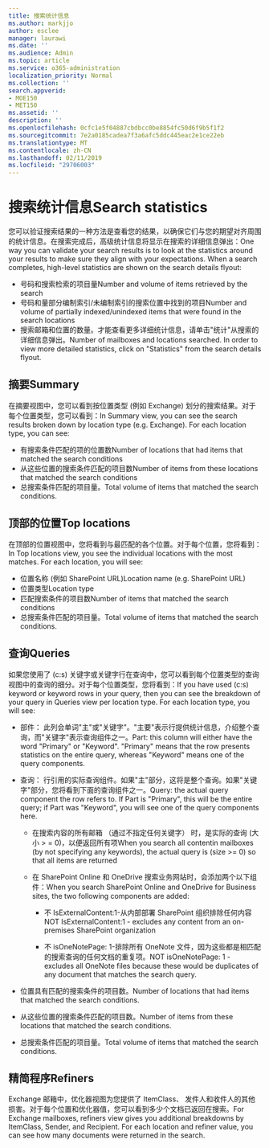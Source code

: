 ```yaml
---
title: 搜索统计信息
ms.author: markjjo
author: esclee
manager: laurawi
ms.date: ''
ms.audience: Admin
ms.topic: article
ms.service: o365-administration
localization_priority: Normal
ms.collection: ''
search.appverid:
- MOE150
- MET150
ms.assetid: ''
description: ''
ms.openlocfilehash: 0cfc1e5f04887cbdbcc0be8854fc50d6f9b5f1f2
ms.sourcegitcommit: 7e2a0185cadea7f3a6afc5ddc445eac2e1ce22eb
ms.translationtype: MT
ms.contentlocale: zh-CN
ms.lasthandoff: 02/11/2019
ms.locfileid: "29706003"
---
```

# <a name="search-statistics"></a><span data-ttu-id="02def-102">搜索统计信息</span><span class="sxs-lookup"><span data-stu-id="02def-102">Search statistics</span></span>

<span data-ttu-id="02def-p101">您可以验证搜索结果的一种方法是查看您的结果，以确保它们与您的期望对齐周围的统计信息。在搜索完成后，高级统计信息将显示在搜索的详细信息弹出：</span><span class="sxs-lookup"><span data-stu-id="02def-p101">One way you can validate your search results is to look at the statistics around your results to make sure they align with your expectations. When a search completes, high-level statistics are shown on the search details flyout:</span></span>
- <span data-ttu-id="02def-105">号码和搜索检索的项目量</span><span class="sxs-lookup"><span data-stu-id="02def-105">Number and volume of items retrieved by the search</span></span>
- <span data-ttu-id="02def-106">号码和量部分编制索引/未编制索引的搜索位置中找到的项目</span><span class="sxs-lookup"><span data-stu-id="02def-106">Number and volume of partially indexed/unindexed items that were found in the search locations</span></span>
- <span data-ttu-id="02def-p102">搜索邮箱和位置的数量。才能查看更多详细统计信息，请单击"统计"从搜索的详细信息弹出。</span><span class="sxs-lookup"><span data-stu-id="02def-p102">Number of mailboxes and locations searched. In order to view more detailed statistics, click on "Statistics" from the search details flyout.</span></span>

## <a name="summary"></a><span data-ttu-id="02def-109">摘要</span><span class="sxs-lookup"><span data-stu-id="02def-109">Summary</span></span>

<span data-ttu-id="02def-p103">在摘要视图中，您可以看到按位置类型 (例如 Exchange) 划分的搜索结果。对于每个位置类型，您可以看到：</span><span class="sxs-lookup"><span data-stu-id="02def-p103">In Summary view, you can see the search results broken down by location type (e.g. Exchange). For each location type, you can see:</span></span>
- <span data-ttu-id="02def-112">有搜索条件匹配的项的位置数</span><span class="sxs-lookup"><span data-stu-id="02def-112">Number of locations that had items that matched the search conditions</span></span>
- <span data-ttu-id="02def-113">从这些位置的搜索条件匹配的项目数</span><span class="sxs-lookup"><span data-stu-id="02def-113">Number of items from these locations that matched the search conditions</span></span>
- <span data-ttu-id="02def-114">总搜索条件匹配的项目量。</span><span class="sxs-lookup"><span data-stu-id="02def-114">Total volume of items that matched the search conditions.</span></span>

## <a name="top-locations"></a><span data-ttu-id="02def-115">顶部的位置</span><span class="sxs-lookup"><span data-stu-id="02def-115">Top locations</span></span>

<span data-ttu-id="02def-p104">在顶部的位置视图中，您将看到与最匹配的各个位置。对于每个位置，您将看到：</span><span class="sxs-lookup"><span data-stu-id="02def-p104">In Top locations view, you see the individual locations with the most matches. For each location, you will see:</span></span>
- <span data-ttu-id="02def-118">位置名称 (例如 SharePoint URL)</span><span class="sxs-lookup"><span data-stu-id="02def-118">Location name (e.g. SharePoint URL)</span></span>
- <span data-ttu-id="02def-119">位置类型</span><span class="sxs-lookup"><span data-stu-id="02def-119">Location type</span></span>
- <span data-ttu-id="02def-120">匹配搜索条件的项目数</span><span class="sxs-lookup"><span data-stu-id="02def-120">Number of items that matched the search conditions</span></span>
- <span data-ttu-id="02def-121">总搜索条件匹配的项目量。</span><span class="sxs-lookup"><span data-stu-id="02def-121">Total volume of items that matched the search conditions.</span></span>

## <a name="queries"></a><span data-ttu-id="02def-122">查询</span><span class="sxs-lookup"><span data-stu-id="02def-122">Queries</span></span>

<span data-ttu-id="02def-p105">如果您使用了 (c:s) 关键字或关键字行在查询中，您可以看到每个位置类型的查询视图中的查询的细分。对于每个位置类型，您将看到：</span><span class="sxs-lookup"><span data-stu-id="02def-p105">If you have used (c:s) keyword or keyword rows in your query, then you can see the breakdown of your query in Queries view per location type. For each location type, you will see:</span></span>

- <span data-ttu-id="02def-p106">部件： 此列会单词"主"或"关键字"。"主要"表示行提供统计信息，介绍整个查询，而"关键字"表示查询组件之一。</span><span class="sxs-lookup"><span data-stu-id="02def-p106">Part: this column will either have the word "Primary" or "Keyword". "Primary" means that the row presents statistics on the entire query, whereas "Keyword" means one of the query components.</span></span>

- <span data-ttu-id="02def-p107">查询： 行引用的实际查询组件。如果"主"部分，这将是整个查询。如果"关键字"部分，您将看到下面的查询组件之一。</span><span class="sxs-lookup"><span data-stu-id="02def-p107">Query: the actual query component the row refers to. If Part is "Primary", this will be the entire query; if Part was "Keyword", you will see one of the query components here.</span></span>
  
  - <span data-ttu-id="02def-129">在搜索内容的所有邮箱 （通过不指定任何关键字） 时，是实际的查询 (大小 > = 0)，以便返回所有项</span><span class="sxs-lookup"><span data-stu-id="02def-129">When you search all contentin mailboxes (by not specifying any keywords), the actual query is (size >= 0) so that all items are returned</span></span>
  
  - <span data-ttu-id="02def-130">在 SharePoint Online 和 OneDrive 搜索业务网站时，会添加两个以下组件：</span><span class="sxs-lookup"><span data-stu-id="02def-130">When you search SharePoint Online and OneDrive for Business sites, the two following components are added:</span></span>
    
    - <span data-ttu-id="02def-131">不 IsExternalContent:1-从内部部署 SharePoint 组织排除任何内容</span><span class="sxs-lookup"><span data-stu-id="02def-131">NOT IsExternalContent:1 - excludes any content from an on-premises SharePoint organization</span></span>
    
    - <span data-ttu-id="02def-132">不 isOneNotePage: 1-排除所有 OneNote 文件，因为这些都是相匹配的搜索查询的任何文档的重复项。</span><span class="sxs-lookup"><span data-stu-id="02def-132">NOT isOneNotePage: 1 - excludes all OneNote files because these would be duplicates of any document that matches the search query.</span></span>

- <span data-ttu-id="02def-133">位置具有匹配的搜索条件的项目数。</span><span class="sxs-lookup"><span data-stu-id="02def-133">Number of locations that had items that matched the search conditions.</span></span>

- <span data-ttu-id="02def-134">从这些位置的搜索条件匹配的项目数。</span><span class="sxs-lookup"><span data-stu-id="02def-134">Number of items from these locations that matched the search conditions.</span></span>

- <span data-ttu-id="02def-135">总搜索条件匹配的项目量。</span><span class="sxs-lookup"><span data-stu-id="02def-135">Total volume of items that matched the search conditions.</span></span>

## <a name="refiners"></a><span data-ttu-id="02def-136">精简程序</span><span class="sxs-lookup"><span data-stu-id="02def-136">Refiners</span></span>

<span data-ttu-id="02def-p108">Exchange 邮箱中，优化器视图为您提供了 ItemClass、 发件人和收件人的其他损害。对于每个位置和优化器值，您可以看到多少个文档已返回在搜索。</span><span class="sxs-lookup"><span data-stu-id="02def-p108">For Exchange mailboxes, refiners view gives you additional breakdowns by ItemClass, Sender, and Recipient. For each location and refiner value, you can see how many documents were returned in the search.</span></span>